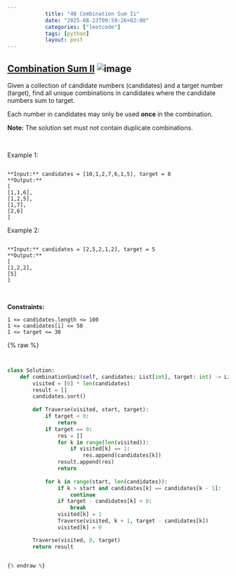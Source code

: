 ```yaml
---
            title: "40 Combination Sum Ii"
            date: "2025-08-23T09:59:26+02:00"
            categories: ["leetcode"]
            tags: [python]
            layout: post
---
```

            
## [Combination Sum II](https://leetcode.com/problems/combination-sum-ii) ![image](https://img.shields.io/badge/Difficulty-Medium-orange)

Given a collection of candidate numbers (candidates) and a target number (target), find all unique combinations in candidates where the candidate numbers sum to target.

Each number in candidates may only be used **once** in the combination.

**Note:** The solution set must not contain duplicate combinations.

 

Example 1:

```

**Input:** candidates = [10,1,2,7,6,1,5], target = 8
**Output:** 
[
[1,1,6],
[1,2,5],
[1,7],
[2,6]
]

```

Example 2:

```

**Input:** candidates = [2,5,2,1,2], target = 5
**Output:** 
[
[1,2,2],
[5]
]

```

 

**Constraints:**

	1 <= candidates.length <= 100
	1 <= candidates[i] <= 50
	1 <= target <= 30

{% raw %}


```python


class Solution:
    def combinationSum2(self, candidates: List[int], target: int) -> List[List[int]]:
        visited = [0] * len(candidates)
        result = []
        candidates.sort()
        
        def Traverse(visited, start, target):
            if target < 0:
                return 
            if target == 0:
                res = [] 
                for k in range(len(visited)):
                    if visited[k] == 1:
                        res.append(candidates[k])
                result.append(res)
                return
            
            for k in range(start, len(candidates)):
                if k > start and candidates[k] == candidates[k - 1]:
                    continue
                if target - candidates[k] < 0:
                    break
                visited[k] = 1
                Traverse(visited, k + 1, target - candidates[k])
                visited[k] = 0

        Traverse(visited, 0, target)
        return result


{% endraw %}
```
